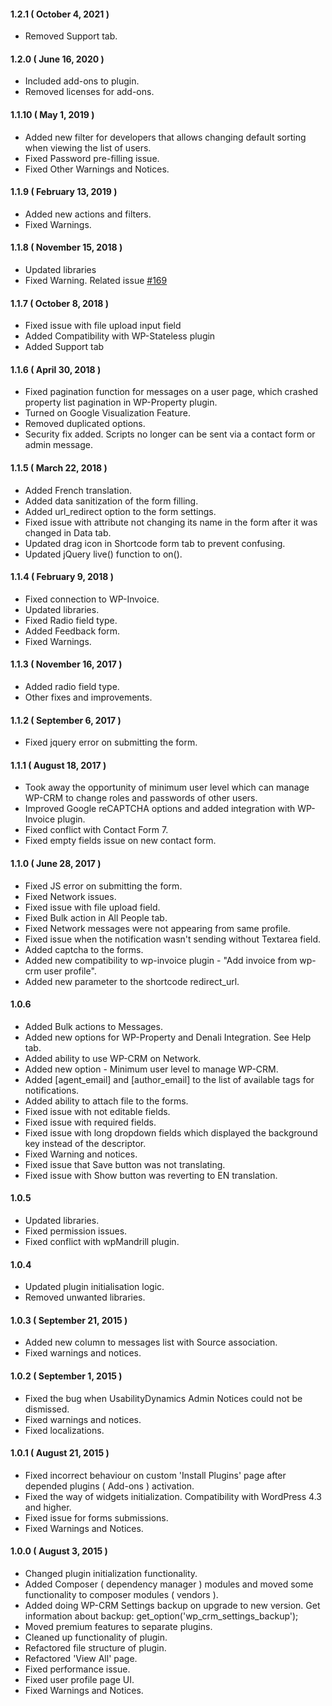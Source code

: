 #### 1.2.1 ( October 4, 2021 )
* Removed Support tab.

#### 1.2.0 ( June 16, 2020 )
* Included add-ons to plugin.
* Removed licenses for add-ons.

#### 1.1.10 ( May 1, 2019 )
* Added new filter for developers that allows changing default sorting when viewing the list of users.
* Fixed Password pre-filling issue.
* Fixed Other Warnings and Notices.

#### 1.1.9 ( February 13, 2019 )
* Added new actions and filters.
* Fixed Warnings.

#### 1.1.8 ( November 15, 2018 )
* Updated libraries
* Fixed Warning. Related issue [#169](https://github.com/wp-crm/wp-crm/issues/169)

#### 1.1.7 ( October 8, 2018 )
* Fixed issue with file upload input field
* Added Compatibility with WP-Stateless plugin
* Added Support tab

#### 1.1.6 ( April 30, 2018 )
* Fixed pagination function for messages on a user page, which crashed property list pagination in WP-Property plugin.
* Turned on Google Visualization Feature.
* Removed duplicated options.
* Security fix added. Scripts no longer can be sent via a contact form or admin message.

#### 1.1.5 ( March 22, 2018 )
* Added French translation.
* Added data sanitization of the form filling.
* Added url_redirect option to the form settings.
* Fixed issue with attribute not changing its name in the form after it was changed in Data tab.
* Updated drag icon in Shortcode form tab to prevent confusing.
* Updated jQuery live() function to on().

#### 1.1.4 ( February 9, 2018 )
* Fixed connection to WP-Invoice.
* Updated libraries.
* Fixed Radio field type.
* Added Feedback form.
* Fixed Warnings.

#### 1.1.3 ( November 16, 2017 )
* Added radio field type.
* Other fixes and improvements.

#### 1.1.2 ( September 6, 2017 )
* Fixed jquery error on submitting the form.

#### 1.1.1 ( August 18, 2017 )
* Took away the opportunity of minimum user level which can manage WP-CRM to change roles and passwords of other users.
* Improved Google reCAPTCHA options and added integration with WP-Invoice plugin.
* Fixed conflict with Contact Form 7.
* Fixed empty fields issue on new contact form.

#### 1.1.0 ( June 28, 2017 )
* Fixed JS error on submitting the form.
* Fixed Network issues.
* Fixed issue with file upload field.
* Fixed Bulk action in All People tab.
* Fixed Network messages were not appearing from same profile.
* Fixed issue when the notification wasn't sending without Textarea field.
* Added captcha to the forms.
* Added new compatibility to wp-invoice plugin - "Add invoice from wp-crm user profile".
* Added new parameter to the shortcode redirect_url.

#### 1.0.6
* Added Bulk actions to Messages.
* Added new options for WP-Property and Denali Integration. See Help tab.
* Added ability to use WP-CRM on Network.
* Added new option - Minimum user level to manage WP-CRM.
* Added [agent_email] and [author_email] to the list of available tags for notifications.
* Added ability to attach file to the forms.
* Fixed issue with not editable fields.
* Fixed issue with required fields.
* Fixed issue with long dropdown fields which displayed the background key instead of the descriptor.
* Fixed Warning and notices.
* Fixed issue that Save button was not translating.
* Fixed issue with Show button was reverting to EN translation.

#### 1.0.5
* Updated libraries.
* Fixed permission issues.
* Fixed conflict with wpMandrill plugin.

#### 1.0.4
* Updated plugin initialisation logic.
* Removed unwanted libraries.

#### 1.0.3 ( September 21, 2015 )
* Added new column to messages list with Source association.
* Fixed warnings and notices.

#### 1.0.2 ( September 1, 2015 )
* Fixed the bug when UsabilityDynamics Admin Notices could not be dismissed.
* Fixed warnings and notices.
* Fixed localizations.

#### 1.0.1 ( August 21, 2015 )
* Fixed incorrect behaviour on custom 'Install Plugins' page after depended plugins ( Add-ons ) activation.
* Fixed the way of widgets initialization. Compatibility with WordPress 4.3 and higher.
* Fixed issue for forms submissions.
* Fixed Warnings and Notices.

#### 1.0.0 ( August 3, 2015 )
* Changed plugin initialization functionality.
* Added Composer ( dependency manager ) modules and moved some functionality to composer modules ( vendors ).
* Added doing WP-CRM Settings backup on upgrade to new version. Get information about backup: get_option('wp_crm_settings_backup');
* Moved premium features to separate plugins.
* Cleaned up functionality of plugin.
* Refactored file structure of plugin.
* Refactored 'View All' page.
* Fixed performance issue.
* Fixed user profile page UI.
* Fixed Warnings and Notices.
